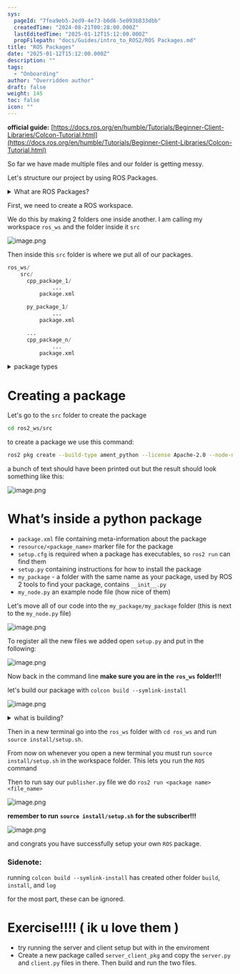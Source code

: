 ```yaml
---
sys:
  pageId: "7fea9eb5-2ed9-4e73-b6d6-5e093b833dbb"
  createdTime: "2024-08-21T00:28:00.000Z"
  lastEditedTime: "2025-01-12T15:12:00.000Z"
  propFilepath: "docs/Guides/intro_to_ROS2/ROS Packages.md"
title: "ROS Packages"
date: "2025-01-12T15:12:00.000Z"
description: ""
tags:
  - "Onboarding"
author: "Overridden author"
draft: false
weight: 145
toc: false
icon: ""
---
```


**official guide:** [https://docs.ros.org/en/humble/Tutorials/Beginner-Client-Libraries/Colcon-Tutorial.html](https://docs.ros.org/en/humble/Tutorials/Beginner-Client-Libraries/Colcon-Tutorial.html)

So far we have made multiple files and our folder is getting messy.

Let's structure our project by using ROS Packages.

<details>

<summary>What are ROS Packages?</summary>

ROS Packages are, as the name implies, packages of code that are highly sharable between ROS developers.

They consist of a folder, `package.xml` file, and source code

```python
      cpp_package_1/
		      ... imagine much code files here ..
          package.xml
```

</details>

First, we need to create a ROS workspace.

We do this by making 2 folders one inside another. I am calling my workspace `ros_ws` and the folder inside it `src`

![image.png](https://prod-files-secure.s3.us-west-2.amazonaws.com/d518164a-d88e-44d1-a4ee-3adb3bd8bce0/70706947-fd18-4537-a67b-e12946812d31/image.png?X-Amz-Algorithm=AWS4-HMAC-SHA256&X-Amz-Content-Sha256=UNSIGNED-PAYLOAD&X-Amz-Credential=ASIAZI2LB466UORIAPLE%2F20250319%2Fus-west-2%2Fs3%2Faws4_request&X-Amz-Date=20250319T210724Z&X-Amz-Expires=3600&X-Amz-Security-Token=IQoJb3JpZ2luX2VjECUaCXVzLXdlc3QtMiJIMEYCIQCfGRl%2ByzrnFlQxqfy5y8NubYA8yHH186Zp%2BifSbCNpuQIhANMN3I0C0avn7DK3kPHOIFqtBbS0uQ9sSzd70KHp5V1FKv8DCH4QABoMNjM3NDIzMTgzODA1Igw5%2FKQNAOHabTauKl0q3ANemokCxJF4JizO1SZXO7zWwacjzC46GMN5PW8d26o9aDxguPK87%2BoRxyPXoJ%2F3mHZTb4EPx5xOGt7tbcfg3mIc1r4sczhkRJULvkAt3KRVDeM0VTXKQ%2FRwfslAjpi9C%2BPTDsbyfgh0iQzoPM0NiHbUYd3qmwSF5PzhdHYbjR63PHlk739RW7hQEb40CO%2FOgmwzmyVWp28Ii4vN37Fi6Y4wGndlX2Vhqav0EBj3Eej0bNzeHacDfEnvq070s1SsliXU0VAxZhwcUCJbkxJ8lHPp%2B1EtxrgP9Ckq2ANyN98MjNjQISON5OwNIPJEJfuEMer2f%2By5xLUswlU552pyLxkljEwhx5QVPEyODXbMHSZ14yJ3CzsHbtubLs4NB9izckaGOSB%2BO%2BEP36zQAzGWQFnuuuagPNwKWNKZvJbwRUWay3piv3pxSLyOcXW05Tiv3Rr3nMQW0py8uVe6BFFsMBggzudVKSL2NUI8pkdyKufYTjEUQhZjJCYrw7okcgM95dh%2FWHR0LRobt%2BfI0cR%2B%2BbotWZrrI8w5iEJfQVwX2acVurmG98ZG6wmZteTfGIqGrH4%2Fn1D%2FWJExAhnk1a%2B6hoOr1lFX5QsvethzU4pAQF8zrtXuer1fKse0QELyuDCR2ey%2BBjqkATChx8chDMTXu%2FxT%2B4LpvDB%2FuwPACHVGYvBwOsN1b4566isOP2HeRk3oOV3dBi8CzVVrp0SIVUKVEnpmt01CgaOzm9tdfWEmfimQcVbL4OmpkCIt3tEuVvIX%2Fk%2B5CxrZ%2FYilq3UJ1CR%2F6PheaGcbRx0Qesmh%2FJaBLz8FrPanXzlUhVGLt20bPFHvm8cy2D4t%2FnijlK3WSUYXXsx7JjMO6eCrbmUg&X-Amz-Signature=4f5c4ac99daf2070a1bbb38d33372530e8930b0a2598cfb6a5db8cc020e22ed1&X-Amz-SignedHeaders=host&x-id=GetObject)

Then inside this `src` folder is where we put all of our packages.

```python
ros_ws/
    src/
      cpp_package_1/
		      ...
          package.xml

      py_package_1/
		      ...
          package.xml

      ...
      cpp_package_n/
		      ...
          package.xml

```

<details>

<summary>package types</summary>

packages can be either `C++` or python.

the intern file structure is different for each but for this guide we will stick to creating python packages

</details>

# Creating a package

Let's go to the `src` folder to create the package

```bash
cd ros2_ws/src
```

to create a package we use this command:

```bash
ros2 pkg create --build-type ament_python --license Apache-2.0 --node-name my_node my_package
```

a bunch of text should have been printed out but the result should look something like this:

![image.png](https://prod-files-secure.s3.us-west-2.amazonaws.com/d518164a-d88e-44d1-a4ee-3adb3bd8bce0/e6cf1e3f-8512-4a3e-b131-079f800bf3e8/image.png?X-Amz-Algorithm=AWS4-HMAC-SHA256&X-Amz-Content-Sha256=UNSIGNED-PAYLOAD&X-Amz-Credential=ASIAZI2LB466UORIAPLE%2F20250319%2Fus-west-2%2Fs3%2Faws4_request&X-Amz-Date=20250319T210724Z&X-Amz-Expires=3600&X-Amz-Security-Token=IQoJb3JpZ2luX2VjECUaCXVzLXdlc3QtMiJIMEYCIQCfGRl%2ByzrnFlQxqfy5y8NubYA8yHH186Zp%2BifSbCNpuQIhANMN3I0C0avn7DK3kPHOIFqtBbS0uQ9sSzd70KHp5V1FKv8DCH4QABoMNjM3NDIzMTgzODA1Igw5%2FKQNAOHabTauKl0q3ANemokCxJF4JizO1SZXO7zWwacjzC46GMN5PW8d26o9aDxguPK87%2BoRxyPXoJ%2F3mHZTb4EPx5xOGt7tbcfg3mIc1r4sczhkRJULvkAt3KRVDeM0VTXKQ%2FRwfslAjpi9C%2BPTDsbyfgh0iQzoPM0NiHbUYd3qmwSF5PzhdHYbjR63PHlk739RW7hQEb40CO%2FOgmwzmyVWp28Ii4vN37Fi6Y4wGndlX2Vhqav0EBj3Eej0bNzeHacDfEnvq070s1SsliXU0VAxZhwcUCJbkxJ8lHPp%2B1EtxrgP9Ckq2ANyN98MjNjQISON5OwNIPJEJfuEMer2f%2By5xLUswlU552pyLxkljEwhx5QVPEyODXbMHSZ14yJ3CzsHbtubLs4NB9izckaGOSB%2BO%2BEP36zQAzGWQFnuuuagPNwKWNKZvJbwRUWay3piv3pxSLyOcXW05Tiv3Rr3nMQW0py8uVe6BFFsMBggzudVKSL2NUI8pkdyKufYTjEUQhZjJCYrw7okcgM95dh%2FWHR0LRobt%2BfI0cR%2B%2BbotWZrrI8w5iEJfQVwX2acVurmG98ZG6wmZteTfGIqGrH4%2Fn1D%2FWJExAhnk1a%2B6hoOr1lFX5QsvethzU4pAQF8zrtXuer1fKse0QELyuDCR2ey%2BBjqkATChx8chDMTXu%2FxT%2B4LpvDB%2FuwPACHVGYvBwOsN1b4566isOP2HeRk3oOV3dBi8CzVVrp0SIVUKVEnpmt01CgaOzm9tdfWEmfimQcVbL4OmpkCIt3tEuVvIX%2Fk%2B5CxrZ%2FYilq3UJ1CR%2F6PheaGcbRx0Qesmh%2FJaBLz8FrPanXzlUhVGLt20bPFHvm8cy2D4t%2FnijlK3WSUYXXsx7JjMO6eCrbmUg&X-Amz-Signature=d09b0da1fb1c7993a740fb9faae8974db3302de64b436e18752a95ed397bab46&X-Amz-SignedHeaders=host&x-id=GetObject)

# What’s inside a python package

- `package.xml` file containing meta-information about the package
- `resource/<package_name>` marker file for the package
- `setup.cfg` is required when a package has executables, so `ros2 run` can find them
- `setup.py` containing instructions for how to install the package
- `my_package` - a folder with the same name as your package, used by ROS 2 tools to find your package, contains `__init__.py`
- `my_node.py` an example node file (how nice of them)

Let's move all of our code into the `my_package/my_package` folder (this is next to the `my_node.py` file)

![image.png](https://prod-files-secure.s3.us-west-2.amazonaws.com/d518164a-d88e-44d1-a4ee-3adb3bd8bce0/9ce58f11-0da9-4d3e-b86d-506a9685d378/image.png?X-Amz-Algorithm=AWS4-HMAC-SHA256&X-Amz-Content-Sha256=UNSIGNED-PAYLOAD&X-Amz-Credential=ASIAZI2LB466UORIAPLE%2F20250319%2Fus-west-2%2Fs3%2Faws4_request&X-Amz-Date=20250319T210724Z&X-Amz-Expires=3600&X-Amz-Security-Token=IQoJb3JpZ2luX2VjECUaCXVzLXdlc3QtMiJIMEYCIQCfGRl%2ByzrnFlQxqfy5y8NubYA8yHH186Zp%2BifSbCNpuQIhANMN3I0C0avn7DK3kPHOIFqtBbS0uQ9sSzd70KHp5V1FKv8DCH4QABoMNjM3NDIzMTgzODA1Igw5%2FKQNAOHabTauKl0q3ANemokCxJF4JizO1SZXO7zWwacjzC46GMN5PW8d26o9aDxguPK87%2BoRxyPXoJ%2F3mHZTb4EPx5xOGt7tbcfg3mIc1r4sczhkRJULvkAt3KRVDeM0VTXKQ%2FRwfslAjpi9C%2BPTDsbyfgh0iQzoPM0NiHbUYd3qmwSF5PzhdHYbjR63PHlk739RW7hQEb40CO%2FOgmwzmyVWp28Ii4vN37Fi6Y4wGndlX2Vhqav0EBj3Eej0bNzeHacDfEnvq070s1SsliXU0VAxZhwcUCJbkxJ8lHPp%2B1EtxrgP9Ckq2ANyN98MjNjQISON5OwNIPJEJfuEMer2f%2By5xLUswlU552pyLxkljEwhx5QVPEyODXbMHSZ14yJ3CzsHbtubLs4NB9izckaGOSB%2BO%2BEP36zQAzGWQFnuuuagPNwKWNKZvJbwRUWay3piv3pxSLyOcXW05Tiv3Rr3nMQW0py8uVe6BFFsMBggzudVKSL2NUI8pkdyKufYTjEUQhZjJCYrw7okcgM95dh%2FWHR0LRobt%2BfI0cR%2B%2BbotWZrrI8w5iEJfQVwX2acVurmG98ZG6wmZteTfGIqGrH4%2Fn1D%2FWJExAhnk1a%2B6hoOr1lFX5QsvethzU4pAQF8zrtXuer1fKse0QELyuDCR2ey%2BBjqkATChx8chDMTXu%2FxT%2B4LpvDB%2FuwPACHVGYvBwOsN1b4566isOP2HeRk3oOV3dBi8CzVVrp0SIVUKVEnpmt01CgaOzm9tdfWEmfimQcVbL4OmpkCIt3tEuVvIX%2Fk%2B5CxrZ%2FYilq3UJ1CR%2F6PheaGcbRx0Qesmh%2FJaBLz8FrPanXzlUhVGLt20bPFHvm8cy2D4t%2FnijlK3WSUYXXsx7JjMO6eCrbmUg&X-Amz-Signature=c13c5881cc91e805c72e35a608441b6e1ad2e347e608bfd9b0ef26be8534cbf9&X-Amz-SignedHeaders=host&x-id=GetObject)

To register all the new files we added open `setup.py` and put in the following:

![image.png](https://prod-files-secure.s3.us-west-2.amazonaws.com/d518164a-d88e-44d1-a4ee-3adb3bd8bce0/1cd7c262-4cae-4496-9d75-c178537d24a2/image.png?X-Amz-Algorithm=AWS4-HMAC-SHA256&X-Amz-Content-Sha256=UNSIGNED-PAYLOAD&X-Amz-Credential=ASIAZI2LB466UORIAPLE%2F20250319%2Fus-west-2%2Fs3%2Faws4_request&X-Amz-Date=20250319T210724Z&X-Amz-Expires=3600&X-Amz-Security-Token=IQoJb3JpZ2luX2VjECUaCXVzLXdlc3QtMiJIMEYCIQCfGRl%2ByzrnFlQxqfy5y8NubYA8yHH186Zp%2BifSbCNpuQIhANMN3I0C0avn7DK3kPHOIFqtBbS0uQ9sSzd70KHp5V1FKv8DCH4QABoMNjM3NDIzMTgzODA1Igw5%2FKQNAOHabTauKl0q3ANemokCxJF4JizO1SZXO7zWwacjzC46GMN5PW8d26o9aDxguPK87%2BoRxyPXoJ%2F3mHZTb4EPx5xOGt7tbcfg3mIc1r4sczhkRJULvkAt3KRVDeM0VTXKQ%2FRwfslAjpi9C%2BPTDsbyfgh0iQzoPM0NiHbUYd3qmwSF5PzhdHYbjR63PHlk739RW7hQEb40CO%2FOgmwzmyVWp28Ii4vN37Fi6Y4wGndlX2Vhqav0EBj3Eej0bNzeHacDfEnvq070s1SsliXU0VAxZhwcUCJbkxJ8lHPp%2B1EtxrgP9Ckq2ANyN98MjNjQISON5OwNIPJEJfuEMer2f%2By5xLUswlU552pyLxkljEwhx5QVPEyODXbMHSZ14yJ3CzsHbtubLs4NB9izckaGOSB%2BO%2BEP36zQAzGWQFnuuuagPNwKWNKZvJbwRUWay3piv3pxSLyOcXW05Tiv3Rr3nMQW0py8uVe6BFFsMBggzudVKSL2NUI8pkdyKufYTjEUQhZjJCYrw7okcgM95dh%2FWHR0LRobt%2BfI0cR%2B%2BbotWZrrI8w5iEJfQVwX2acVurmG98ZG6wmZteTfGIqGrH4%2Fn1D%2FWJExAhnk1a%2B6hoOr1lFX5QsvethzU4pAQF8zrtXuer1fKse0QELyuDCR2ey%2BBjqkATChx8chDMTXu%2FxT%2B4LpvDB%2FuwPACHVGYvBwOsN1b4566isOP2HeRk3oOV3dBi8CzVVrp0SIVUKVEnpmt01CgaOzm9tdfWEmfimQcVbL4OmpkCIt3tEuVvIX%2Fk%2B5CxrZ%2FYilq3UJ1CR%2F6PheaGcbRx0Qesmh%2FJaBLz8FrPanXzlUhVGLt20bPFHvm8cy2D4t%2FnijlK3WSUYXXsx7JjMO6eCrbmUg&X-Amz-Signature=b3038e638b973a19dda3018b76a45a8b2a4b46a67b2c9f98b384248326284577&X-Amz-SignedHeaders=host&x-id=GetObject)

Now back in the command line **make sure you are in the** **`ros_ws`** **folder!!!**

let's build our package with `colcon build --symlink-install`

![image.png](https://prod-files-secure.s3.us-west-2.amazonaws.com/d518164a-d88e-44d1-a4ee-3adb3bd8bce0/2f2a0d27-b173-48fd-b189-5f5c0ce65619/image.png?X-Amz-Algorithm=AWS4-HMAC-SHA256&X-Amz-Content-Sha256=UNSIGNED-PAYLOAD&X-Amz-Credential=ASIAZI2LB466UORIAPLE%2F20250319%2Fus-west-2%2Fs3%2Faws4_request&X-Amz-Date=20250319T210724Z&X-Amz-Expires=3600&X-Amz-Security-Token=IQoJb3JpZ2luX2VjECUaCXVzLXdlc3QtMiJIMEYCIQCfGRl%2ByzrnFlQxqfy5y8NubYA8yHH186Zp%2BifSbCNpuQIhANMN3I0C0avn7DK3kPHOIFqtBbS0uQ9sSzd70KHp5V1FKv8DCH4QABoMNjM3NDIzMTgzODA1Igw5%2FKQNAOHabTauKl0q3ANemokCxJF4JizO1SZXO7zWwacjzC46GMN5PW8d26o9aDxguPK87%2BoRxyPXoJ%2F3mHZTb4EPx5xOGt7tbcfg3mIc1r4sczhkRJULvkAt3KRVDeM0VTXKQ%2FRwfslAjpi9C%2BPTDsbyfgh0iQzoPM0NiHbUYd3qmwSF5PzhdHYbjR63PHlk739RW7hQEb40CO%2FOgmwzmyVWp28Ii4vN37Fi6Y4wGndlX2Vhqav0EBj3Eej0bNzeHacDfEnvq070s1SsliXU0VAxZhwcUCJbkxJ8lHPp%2B1EtxrgP9Ckq2ANyN98MjNjQISON5OwNIPJEJfuEMer2f%2By5xLUswlU552pyLxkljEwhx5QVPEyODXbMHSZ14yJ3CzsHbtubLs4NB9izckaGOSB%2BO%2BEP36zQAzGWQFnuuuagPNwKWNKZvJbwRUWay3piv3pxSLyOcXW05Tiv3Rr3nMQW0py8uVe6BFFsMBggzudVKSL2NUI8pkdyKufYTjEUQhZjJCYrw7okcgM95dh%2FWHR0LRobt%2BfI0cR%2B%2BbotWZrrI8w5iEJfQVwX2acVurmG98ZG6wmZteTfGIqGrH4%2Fn1D%2FWJExAhnk1a%2B6hoOr1lFX5QsvethzU4pAQF8zrtXuer1fKse0QELyuDCR2ey%2BBjqkATChx8chDMTXu%2FxT%2B4LpvDB%2FuwPACHVGYvBwOsN1b4566isOP2HeRk3oOV3dBi8CzVVrp0SIVUKVEnpmt01CgaOzm9tdfWEmfimQcVbL4OmpkCIt3tEuVvIX%2Fk%2B5CxrZ%2FYilq3UJ1CR%2F6PheaGcbRx0Qesmh%2FJaBLz8FrPanXzlUhVGLt20bPFHvm8cy2D4t%2FnijlK3WSUYXXsx7JjMO6eCrbmUg&X-Amz-Signature=9f6a1ad68786e05bf198730cde0892d36072197874b2b6ef8b08c068b2f3e9c5&X-Amz-SignedHeaders=host&x-id=GetObject)

<details>

<summary>what is building?</summary>

if you are a CS major at Rose-Hulman you will learn the answer to this in CSSE132

but TLDR; is it combines all the code files into one program that can be run easily 

</details>

Then in a new terminal go into the `ros_ws` folder with `cd ros_ws` and run `source install/setup.sh`. 

From now on whenever you open a new terminal you must run `source install/setup.sh` in the workspace folder. This lets you run the `ROS` command

Then to run say our `publisher.py` file we do `ros2 run <package name> <file_name>`

![image.png](https://prod-files-secure.s3.us-west-2.amazonaws.com/d518164a-d88e-44d1-a4ee-3adb3bd8bce0/4f4b1219-3a44-4632-aa0a-ce3471699f59/image.png?X-Amz-Algorithm=AWS4-HMAC-SHA256&X-Amz-Content-Sha256=UNSIGNED-PAYLOAD&X-Amz-Credential=ASIAZI2LB466UORIAPLE%2F20250319%2Fus-west-2%2Fs3%2Faws4_request&X-Amz-Date=20250319T210724Z&X-Amz-Expires=3600&X-Amz-Security-Token=IQoJb3JpZ2luX2VjECUaCXVzLXdlc3QtMiJIMEYCIQCfGRl%2ByzrnFlQxqfy5y8NubYA8yHH186Zp%2BifSbCNpuQIhANMN3I0C0avn7DK3kPHOIFqtBbS0uQ9sSzd70KHp5V1FKv8DCH4QABoMNjM3NDIzMTgzODA1Igw5%2FKQNAOHabTauKl0q3ANemokCxJF4JizO1SZXO7zWwacjzC46GMN5PW8d26o9aDxguPK87%2BoRxyPXoJ%2F3mHZTb4EPx5xOGt7tbcfg3mIc1r4sczhkRJULvkAt3KRVDeM0VTXKQ%2FRwfslAjpi9C%2BPTDsbyfgh0iQzoPM0NiHbUYd3qmwSF5PzhdHYbjR63PHlk739RW7hQEb40CO%2FOgmwzmyVWp28Ii4vN37Fi6Y4wGndlX2Vhqav0EBj3Eej0bNzeHacDfEnvq070s1SsliXU0VAxZhwcUCJbkxJ8lHPp%2B1EtxrgP9Ckq2ANyN98MjNjQISON5OwNIPJEJfuEMer2f%2By5xLUswlU552pyLxkljEwhx5QVPEyODXbMHSZ14yJ3CzsHbtubLs4NB9izckaGOSB%2BO%2BEP36zQAzGWQFnuuuagPNwKWNKZvJbwRUWay3piv3pxSLyOcXW05Tiv3Rr3nMQW0py8uVe6BFFsMBggzudVKSL2NUI8pkdyKufYTjEUQhZjJCYrw7okcgM95dh%2FWHR0LRobt%2BfI0cR%2B%2BbotWZrrI8w5iEJfQVwX2acVurmG98ZG6wmZteTfGIqGrH4%2Fn1D%2FWJExAhnk1a%2B6hoOr1lFX5QsvethzU4pAQF8zrtXuer1fKse0QELyuDCR2ey%2BBjqkATChx8chDMTXu%2FxT%2B4LpvDB%2FuwPACHVGYvBwOsN1b4566isOP2HeRk3oOV3dBi8CzVVrp0SIVUKVEnpmt01CgaOzm9tdfWEmfimQcVbL4OmpkCIt3tEuVvIX%2Fk%2B5CxrZ%2FYilq3UJ1CR%2F6PheaGcbRx0Qesmh%2FJaBLz8FrPanXzlUhVGLt20bPFHvm8cy2D4t%2FnijlK3WSUYXXsx7JjMO6eCrbmUg&X-Amz-Signature=f61b7a0af34a9fa90f0e3956c711af57cfddeee1201e28f9d57e5aa469e84cac&X-Amz-SignedHeaders=host&x-id=GetObject)

**remember to run** **`source install/setup.sh`** **for the subscriber!!!**

![image.png](https://prod-files-secure.s3.us-west-2.amazonaws.com/d518164a-d88e-44d1-a4ee-3adb3bd8bce0/02121119-dad4-49ec-8356-c956108b4243/image.png?X-Amz-Algorithm=AWS4-HMAC-SHA256&X-Amz-Content-Sha256=UNSIGNED-PAYLOAD&X-Amz-Credential=ASIAZI2LB466UORIAPLE%2F20250319%2Fus-west-2%2Fs3%2Faws4_request&X-Amz-Date=20250319T210724Z&X-Amz-Expires=3600&X-Amz-Security-Token=IQoJb3JpZ2luX2VjECUaCXVzLXdlc3QtMiJIMEYCIQCfGRl%2ByzrnFlQxqfy5y8NubYA8yHH186Zp%2BifSbCNpuQIhANMN3I0C0avn7DK3kPHOIFqtBbS0uQ9sSzd70KHp5V1FKv8DCH4QABoMNjM3NDIzMTgzODA1Igw5%2FKQNAOHabTauKl0q3ANemokCxJF4JizO1SZXO7zWwacjzC46GMN5PW8d26o9aDxguPK87%2BoRxyPXoJ%2F3mHZTb4EPx5xOGt7tbcfg3mIc1r4sczhkRJULvkAt3KRVDeM0VTXKQ%2FRwfslAjpi9C%2BPTDsbyfgh0iQzoPM0NiHbUYd3qmwSF5PzhdHYbjR63PHlk739RW7hQEb40CO%2FOgmwzmyVWp28Ii4vN37Fi6Y4wGndlX2Vhqav0EBj3Eej0bNzeHacDfEnvq070s1SsliXU0VAxZhwcUCJbkxJ8lHPp%2B1EtxrgP9Ckq2ANyN98MjNjQISON5OwNIPJEJfuEMer2f%2By5xLUswlU552pyLxkljEwhx5QVPEyODXbMHSZ14yJ3CzsHbtubLs4NB9izckaGOSB%2BO%2BEP36zQAzGWQFnuuuagPNwKWNKZvJbwRUWay3piv3pxSLyOcXW05Tiv3Rr3nMQW0py8uVe6BFFsMBggzudVKSL2NUI8pkdyKufYTjEUQhZjJCYrw7okcgM95dh%2FWHR0LRobt%2BfI0cR%2B%2BbotWZrrI8w5iEJfQVwX2acVurmG98ZG6wmZteTfGIqGrH4%2Fn1D%2FWJExAhnk1a%2B6hoOr1lFX5QsvethzU4pAQF8zrtXuer1fKse0QELyuDCR2ey%2BBjqkATChx8chDMTXu%2FxT%2B4LpvDB%2FuwPACHVGYvBwOsN1b4566isOP2HeRk3oOV3dBi8CzVVrp0SIVUKVEnpmt01CgaOzm9tdfWEmfimQcVbL4OmpkCIt3tEuVvIX%2Fk%2B5CxrZ%2FYilq3UJ1CR%2F6PheaGcbRx0Qesmh%2FJaBLz8FrPanXzlUhVGLt20bPFHvm8cy2D4t%2FnijlK3WSUYXXsx7JjMO6eCrbmUg&X-Amz-Signature=9f30d8a5f49d86b71c4a9c4cfb524fb2fea6fa12ef0b7128bf4249d9b6a9b5f7&X-Amz-SignedHeaders=host&x-id=GetObject)

and congrats you have successfully setup your own `ROS` package.

### Sidenote:

running `colcon build --symlink-install` has created other folder `build`, `install`, and `log`

for the most part, these can be ignored.

# Exercise!!!! ( ik u love them )

- try running the server and client setup but with in the enviroment
- Create a new package called `server_client_pkg` and copy the `server.py` and `client.py` files in there. Then build and run the two files.
